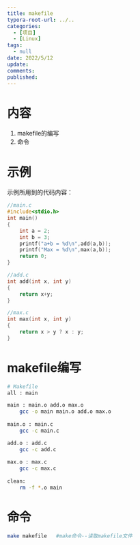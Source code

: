 ```yaml
---
title: makefile
typora-root-url: ../..
categories:
  - [项目]
  - [Linux]
tags:
  - null 
date: 2022/5/12
update:
comments:
published:
---
```


# 内容

1. makefile的编写
1. 命令

# 示例

示例所用到的代码内容：

```c
//main.c
#include<stdio.h>
int main()
{
    int a = 2;
    int b = 3;
    printf("a+b = %d\n",add(a,b));
    printf("Max = %d\n",max(a,b));
    return 0;
}
```

```c
//add.c
int add(int x, int y)
{
    return x+y;
}
```

```c
//max.c
int max(int x, int y)
{
    return x > y ? x : y;
}
```

# makefile编写

```bash
# Makefile
all : main

main : main.o add.o max.o
	gcc -o main main.o add.o max.o
	
main.o : main.c
	gcc -c main.c

add.o : add.c
	gcc -c add.c
	
max.o : max.c
	gcc -c max.c
	
clean:
	rm -f *.o main
```

# 命令

```bash
make makefile	#make命令--读取makefile文件
```

